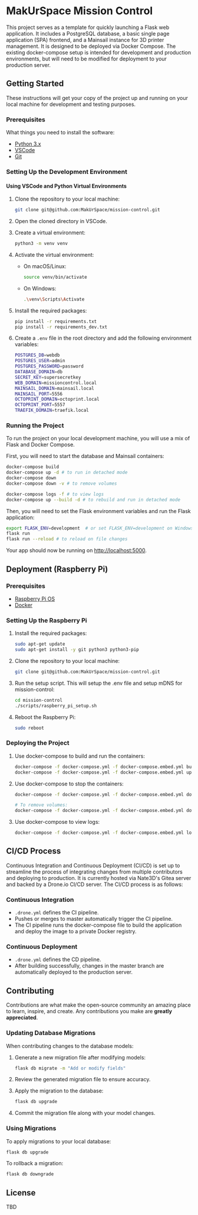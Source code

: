 
# MakUrSpace Mission Control

This project serves as a template for quickly launching a Flask web application.
It includes a PostgreSQL database, a basic single page application (SPA)
frontend, and a Mainsail instance for 3D printer management. It is designed to
be deployed via Docker Compose. The existing docker-compose setup is intended for
development and production environments, but will need to be modified for
deployment to your production server.

## Getting Started

These instructions will get your copy of the project up and running on your
local machine for development and testing purposes.

### Prerequisites

What things you need to install the software:

- [Python 3.x](https://www.python.org/downloads/)
- [VSCode](https://code.visualstudio.com/download)
- [Git](https://git-scm.com/downloads)

### Setting Up the Development Environment

#### Using VSCode and Python Virtual Environments

1. Clone the repository to your local machine:

   ```sh
   git clone git@github.com:MakUrSpace/mission-control.git
   ```

2. Open the cloned directory in VSCode.

3. Create a virtual environment:

   ```sh
   python3 -m venv venv
   ```

4. Activate the virtual environment:
   - On macOS/Linux:

     ```sh
     source venv/bin/activate
     ```

   - On Windows:

     ```sh
     .\venv\Scripts\Activate
     ```

5. Install the required packages:

   ```sh
   pip install -r requirements.txt
   pip install -r requirements_dev.txt
   ```

6. Create a `.env` file in the root directory and add the following environment variables:

   ```sh
   POSTGRES_DB=webdb
   POSTGRES_USER=admin
   POSTGRES_PASSWORD=password
   DATABASE_DOMAIN=db
   SECRET_KEY=supersecretkey
   WEB_DOMAIN=missioncontrol.local
   MAINSAIL_DOMAIN=mainsail.local
   MAINSAIL_PORT=5556
   OCTOPRINT_DOMAIN=octoprint.local
   OCTOPRINT_PORT=5557
   TRAEFIK_DOMAIN=traefik.local
   ```

### Running the Project

To run the project on your local development machine, you will use a mix
of Flask and Docker Compose.

First, you will need to start the database and Mainsail containers:

```sh
docker-compose build
docker-compose up -d # to run in detached mode
docker-compose down
docker-compose down -v # to remove volumes

docker-compose logs -f # to view logs
docker-compose up --build -d # to rebuild and run in detached mode
```

Then, you will need to set the Flask environment variables and run the Flask application:

```sh
export FLASK_ENV=development  # or set FLASK_ENV=development on Windows
flask run
flask run --reload # to reload on file changes
```

Your app should now be running on [http://localhost:5000](http://localhost:5000).

## Deployment (Raspberry Pi)

### Prerequisites

- [Raspberry Pi OS](https://www.raspberrypi.org/software/)
- [Docker](https://docs.docker.com/engine/install/debian/)

### Setting Up the Raspberry Pi

1. Install the required packages:

   ```sh
   sudo apt-get update
   sudo apt-get install -y git python3 python3-pip
   ```

2. Clone the repository to your local machine:

   ```sh
   git clone git@github.com:MakUrSpace/mission-control.git
   ```

3. Run the setup script. This will setup the .env file and setup mDNS for mission-control:

   ```sh
   cd mission-control
   ./scripts/raspberry_pi_setup.sh
   ```

4. Reboot the Raspberry Pi:

   ```sh
   sudo reboot
   ```

### Deploying the Project

1. Use docker-compose to build and run the containers:

   ```sh
   docker-compose -f docker-compose.yml -f docker-compose.embed.yml build
   docker-compose -f docker-compose.yml -f docker-compose.embed.yml up -d
   ```

2. Use docker-compose to stop the containers:

   ```sh
   docker-compose -f docker-compose.yml -f docker-compose.embed.yml down

   # To remove volumes:
   docker-compose -f docker-compose.yml -f docker-compose.embed.yml down -v
   ```

3. Use docker-compose to view logs:

   ```sh
   docker-compose -f docker-compose.yml -f docker-compose.embed.yml logs -f
   ```

## CI/CD Process

Continuous Integration and Continuous Deployment (CI/CD) is set up to streamline
the process of integrating changes from multiple contributors and deploying to
production. It is currently hosted via Nate3D's Gitea server and backed by a
Drone.io CI/CD server. The CI/CD process is as follows:

### Continuous Integration

- `.drone.yml` defines the CI pipeline.
- Pushes or merges to master automatically trigger the CI pipeline.
- The CI pipeline runs the docker-compose file to build the application and
deploy the image to a private Docker registry.

### Continuous Deployment

- `.drone.yml` defines the CD pipeline.
- After building successfully, changes in the master branch are automatically
deployed to the production server.

## Contributing

Contributions are what make the open-source community an amazing place to learn,
inspire, and create. Any contributions you make are **greatly appreciated**.

### Updating Database Migrations

When contributing changes to the database models:

1. Generate a new migration file after modifying models:

   ```sh
   flask db migrate -m "Add or modify fields"
   ```

2. Review the generated migration file to ensure accuracy.

3. Apply the migration to the database:

   ```sh
   flask db upgrade
   ```

4. Commit the migration file along with your model changes.

### Using Migrations

To apply migrations to your local database:

```sh
flask db upgrade
```

To rollback a migration:

```sh
flask db downgrade
```

## License

TBD
